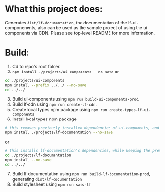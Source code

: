 # What this project does: 
Generates `dist/lf-documentation`, the documentation of the lf-ui-componenents, also can be used as the sample project of using the ui components via CDN. Please see top-level README for more information.

# Build: 
1. Cd to repo's root folder.
2. `npm install ./projects/ui-components --no-save` or 
```sh
cd ./projects/ui-components
npm install --prefix ../../ --no-save
cd ../../
```
3. Build ui-components using `npm run build-ui-components-prod`.
4. Build lf-cdn using `npm run create-lf-cdn`.
5. Create local types npm package using `npm run create-types-lf-ui-components`
6. Install local types npm package
```sh
# this removes previously installed dependencies of ui-components, and installs lf-documentation's dependencies
npm install ./projects/lf-documentation --no-save 
```
or
```sh
# this installs lf-documentation's dependencies, while keeping the previously installed dependencies of ui-components 
cd ./projects/lf-documentation
npm install --no-save
cd ../../
```
7. Build lf-documentation using `npm run build-lf-documentation-prod`, generating `dist/lf-documentation`
8. Build stylesheet using `npm run sass-lf`
